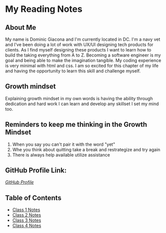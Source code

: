# My Reading Notes

## About Me
My name is Dominic Giacona and I'm  currently located in DC. I'm a navy vet and I've been doing a lot of work with UX/UI designing tech products for clients. As I find myself designing these products I want to learn how to build the taking everything from A to Z. Becoming a software engineer is my goal and being able to make the imagination tangible. My coding experience is very minimal with html and css. I am so excited for this chapter of my life and having the opportunity to learn this skill and challenge myself.

## Growth mindset
Explaining growth mindset in my own words is having the ability through dedication and hard work I can learn and develop any skillset I set my mind too.

## Reminders to keep me thinking in the Growth Mindset
1. When you say you can't pair it with the word "yet"
2. Whe you think about quitting take a break and restrategize and try again
3. There is always help available utilize assistance

## GitHub Profile Link: 
*[GitHub Profile](https://github.com/dgiacona)*

## Table of Contents
- [Class 1 Notes](class1.md)
- [Class 2 Notes](class2.md)
- [Class 3 Notes](class3.md)
- [Class 4 Notes](class4.md)
